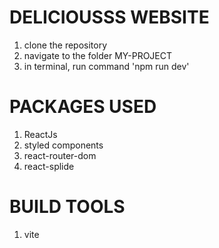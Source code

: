 # DELICIOUSSS WEBSITE

1. clone the repository
2. navigate to the folder MY-PROJECT
3. in terminal, run command 'npm run dev'

# PACKAGES USED

1. ReactJs
2. styled components
3. react-router-dom
4. react-splide

# BUILD TOOLS

1. vite
